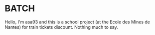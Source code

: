BATCH
========================

Hello, I'm asa93 and this is a school project (at the Ecole des Mines de Nantes) for train tickets discount.
Nothing much to say.